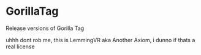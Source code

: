 # GorillaTag
Release versions of Gorilla Tag

uhhh dont rob me, this is LemmingVR aka Another Axiom, i dunno if thats a real license

